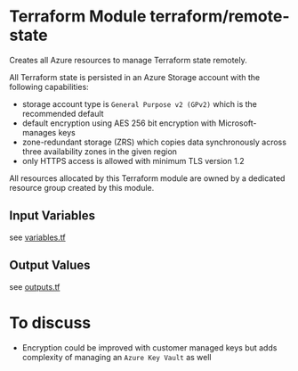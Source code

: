 # Terraform Module terraform/remote-state

Creates all Azure resources to manage Terraform state remotely.

All Terraform state is persisted in an Azure Storage account with the following capabilities:

* storage account type is `General Purpose v2 (GPv2)` which is the recommended default
* default encryption using AES 256 bit encryption with Microsoft-manages keys
* zone-redundant storage (ZRS) which copies data synchronously across three availability zones in the given region
* only HTTPS access is allowed with minimum TLS version 1.2

All resources allocated by this Terraform module are owned by a dedicated resource group
created by this module.

## Input Variables

see [variables.tf](variables.tf)

## Output Values

see [outputs.tf](outputs.tf)

# To discuss

* Encryption could be improved with customer managed keys but adds complexity of managing an `Azure Key Vault` as well